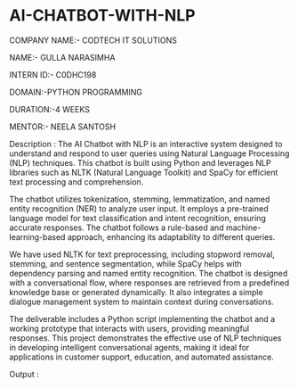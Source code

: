 # AI-CHATBOT-WITH-NLP

COMPANY NAME:- CODTECH IT SOLUTIONS

NAME:- GULLA NARASIMHA

INTERN ID:- C0DHC198

DOMAIN:-PYTHON PROGRAMMING

DURATION:-4 WEEKS

MENTOR:- NEELA SANTOSH

Description :
The AI Chatbot with NLP is an interactive system designed to understand and respond to user queries using Natural Language Processing (NLP) techniques. This chatbot is built using Python and leverages NLP libraries such as NLTK (Natural Language Toolkit) and SpaCy for efficient text processing and comprehension.

The chatbot utilizes tokenization, stemming, lemmatization, and named entity recognition (NER) to analyze user input. It employs a pre-trained language model for text classification and intent recognition, ensuring accurate responses. The chatbot follows a rule-based and machine-learning-based approach, enhancing its adaptability to different queries.

We have used NLTK for text preprocessing, including stopword removal, stemming, and sentence segmentation, while SpaCy helps with dependency parsing and named entity recognition. The chatbot is designed with a conversational flow, where responses are retrieved from a predefined knowledge base or generated dynamically. It also integrates a simple dialogue management system to maintain context during conversations.

The deliverable includes a Python script implementing the chatbot and a working prototype that interacts with users, providing meaningful responses. This project demonstrates the effective use of NLP techniques in developing intelligent conversational agents, making it ideal for applications in customer support, education, and automated assistance.

Output :
